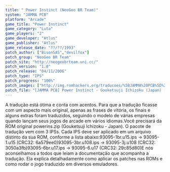 ```yaml
---
title: " Power Instinct (NeoGeo BR Team)"
system: "JAMMA PCB"
platform: "Arcade"
game_title: "Power Instinct"
game_category: "Luta"
game_players: "2"
game_developer: "Atlus"
game_publisher: "Atlus"
game_release_date: "??/??/1993"
patch_author: ["BisonSAS","devilfox"]
patch_group: "NeoGeo BR Team"
patch_site: "http://neogeobrteam.uni.cc/"
patch_version: "1.0"
patch_release: "04/11/2006"
patch_type: "IPS"
patch_progress: "100%"
patch_images: ["http://img.romhackers.org/traducoes/%5BJAMMA%20PCB%5D%20Power%20Instinct%20-%20NGBRT%20-%20Logo.png","http://img.romhackers.org/traducoes/%5BJAMMA%20PCB%5D%20Power%20Instinct%20-%20NGBRT%20-%201.png","http://img.romhackers.org/traducoes/%5BJAMMA%20PCB%5D%20Power%20Instinct%20-%20NGBRT%20-%202.png"]
patch_file: "[JAMMA PCB] Power Instinct - Gouketsuji Ichizoku (Japan) [T-BR] [T-BisonSAS e devilfox G-NeoGeo BR Team] [V-1.0 P-100% A-2006].zip"
---
```

A tradução está ótima e conta com acentos. Para que a tradução ficasse com um aspecto mais original, apenas as frases de vitória, os finais e alguns extras foram traduzidos, seguindo o modelo de várias empresas quando lançam seus jogos de arcade em vários idiomas.Você precisará da ROM original powerins.zip (Gouketsuji Ichizoku - Japan). O pacote de tradução vem com 3 IPSs. Cada IPS deve ser aplicado em um arquivo distinto da sua ROM, conforme a lista abaixo:93095-1br.u15.ips -> 93095-1.u15 (CRC32: 6a579ee0)93095-3br.u108.ips -> 93095-3j.u108 (CRC32: 3050a3fb)93095-6br.u17.ips -> 93095-6.u17 (CRC32: 29c85d80)E nós aconselhamos a todos que leiam a documentação que acompanha a tradução. Ela explica detalhadamente como aplicar os patches nas ROMs e como rodar o jogo traduzido em diversos emuladores.